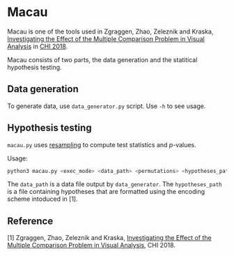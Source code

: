 # Macau

Macau is one of the tools used in Zgraggen, Zhao, Zeleznik and Kraska, [Investigating the Effect of the Multiple Comparison Problem in Visual Analysis](http://emanuelzgraggen.com/assets/pdf/risk.pdf) in [CHI 2018](https://chi2018.acm.org/).

Macau consists of two parts, the data generation and the statitical hypothesis testing.

## Data generation

To generate data, use `data_generator.py` script.  Use `-h` to see usage.

## Hypothesis testing

`macau.py` uses [resampling](https://en.wikipedia.org/wiki/Resampling_(statistics)) to compute test statistics and _p_-values.

Usage:
```bash
python3 macau.py <exec_mode> <data_path> <permutations> <hypotheses_path>
```
The `data_path` is a data file output by `data_generator`.
The `hypotheses_path` is a file containing hypotheses that are formatted using the encoding scheme intoduced in [1].

## Reference
[1] Zgraggen, Zhao, Zeleznik and Kraska, [Investigating the Effect of the Multiple Comparison Problem in Visual Analysis](http://emanuelzgraggen.com/assets/pdf/risk.pdf), CHI 2018.
